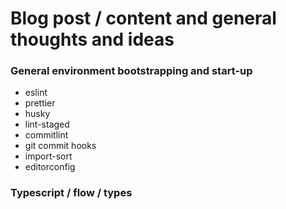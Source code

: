 # Blog post / content and general thoughts and ideas

### General environment bootstrapping and start-up

- eslint
- prettier
- husky
- lint-staged
- commitlint
- git commit hooks
- import-sort
- editorconfig

### Typescript / flow / types
